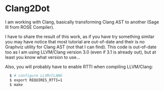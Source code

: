
Clang2Dot
=========

I am working with Clang, basically transforming Clang AST to another (Sage III
from ROSE Compiler).

I have to share the result of this work, as if you have try something
similar you may have notice that most tutorial are out-of-date and their is 
no Graphviz utility for Clang AST (not that I can find).
This code is out-of-date too as I am using LLVM/Clang version 3.0 (even if 3.1
is already out), but at least you know what version to use...

Also, you will probably have to enable RTTI when compiling LLVM/Clang:
```` bash
  $ # configure LLVM/CLANG
  $ export REQUIRES_RTTI=1
  $ make
````
